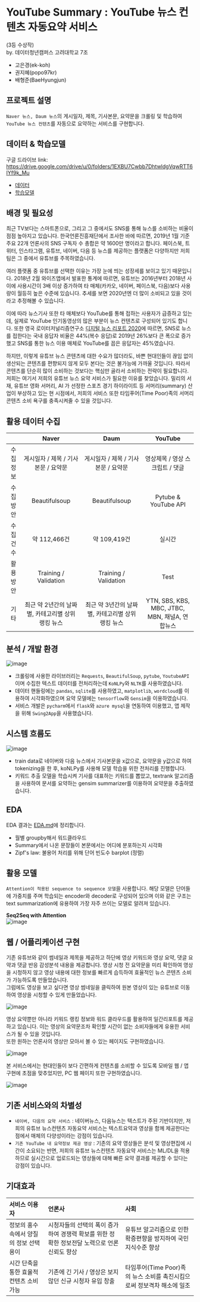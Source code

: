 # YouTube Summary : YouTube 뉴스 컨텐츠 자동요약 서비스
(3등 수상작)  
by. 데이터청년캠퍼스 고려대학교 7조
- 고은경(ek-koh)
- 권지혜(popo97kr)
- 배형준(BaeHyungjun)

## 프로젝트 설명
`Naver 뉴스, Daum 뉴스`의 게시일자, 제목, 기사본문, 요약문을 크롤링 및 학습하여 `YouTube 뉴스 컨텐츠`를 자동으로 요약하는 서비스를 구현합니다.  

## 데이터 & 학습모델  
구글 드라이브 link: https://drive.google.com/drive/u/0/folders/1EXBU7Cwbb7DhtwldgVqwRTT6IYf9k_Mu  

- [데이터](https://drive.google.com/drive/u/0/folders/10IFZEeVduhyJR4LZlH9iHobNBvRHfyAg)
- [학습모델](https://drive.google.com/drive/u/0/folders/1YC38uwdjvp77PNPvw12OkeSMBITJPW__)

## 배경 및 필요성  
최근 TV보다는 스마트폰으로, 그리고 그 중에서도 SNS를 통해 뉴스를 소비하는 비율이 점점 높아지고 있습니다. 한국언론진흥재단에서 조사한 바에 따르면, 2019년 1월 기준 주요 22개 언론사의 SNS 구독자 수 총합은 약 1600만 명이라고 합니다. 페이스북, 트위터, 인스타그램, 유튜브, 네이버, 다음 등 뉴스를 제공하는 플랫폼은 다양하지만 저희 팀은 그 중에서 유튜브를 주목하였습니다.  
  
여러 플랫폼 중 유튜브를 선택한 이유는 가장 눈에 띄는 성장세를 보이고 있기 때문입니다. 2018년 2월 와이즈앱에서 발표한 통계에 따르면, 유튜브는 2016년부터 2018년 사이에 사용시간이 3배 이상 증가하여 타 매체(카카오, 네이버, 페이스북, 다음)보다 사용량이 월등히 높은 수준에 있습니다. 추세를 보면 2020년엔 더 많이 소비되고 있을 것이라고 추정해볼 수 있습니다.  
  
이에 따라 뉴스기사 또한 타 매체보다 YouTube를 통해 접하는 사용자가 급증하고 있는데, 실제로 YouTube 인기동영상의 많은 부분이 뉴스 컨텐츠로 구성되어 있기도 합니다. 또한 영국 로이터저널리즘연구소 [디지털 뉴스 리포트 2020](http://www.digitalnewsreport.org/)에 따르면, SNS로 뉴스를 접한다는 국내 응답자 비율은 44%(복수 응답)로 2019년 26%보다 큰 폭으로 증가했고 SNS를 통한 뉴스 이용 매체로 YouTube를 꼽은 응답자는 45%였습니다.  
  
하지만, 이렇게 유튜브 뉴스 콘텐츠에 대한 수요가 많더라도, 바쁜 현대인들이 끊임 없이 생산되는 콘텐츠를 편향되지 않게 모두 본다는 것은 불가능에 가까울 것입니다. 따라서 콘텐츠를 단순히 많이 소비하는 것보다는 핵심만 골라서 소비하는 전략이 필요합니다. 저희는 여기서 저희의 유튜브 뉴스 요약 서비스가 필요한 이유를 찾았습니다. 밀리의 서재, 유튜브 영화 서머리, AI 가 선정한 스포츠 경기 하이라이트 등 서머리(summary) 산업이 부상하고 있는 현 시점에서, 저희의 서비스 또한 타임푸어(Time Poor)족의 서머리 콘텐츠 소비 욕구를 충족시켜줄 수 있을 것입니다.  


## 활용 데이터 수집
|     |Naver|Daum|YouTube|
|:---:|:---:|:---:|:---:|
|수집정보|게시일자 / 제목 / 기사본문 / 요약문|게시일자 / 제목 / 기사본문 / 요약문|영상제목 / 영상 스크립트 / 댓글|
|수집방안|Beautifulsoup|Beautifulsoup|Pytube & YouTube API|
|수집건수|약 112,466건|약 109,419건|실시간|
|활용방안|Training / Validation|Training / Validation|Test|
|기타|최근 약 2년간의 날짜별, 카테고리별 상위 랭킹 뉴스|최근 약 3년간의 날짜별, 카테고리별 상위 랭킹 뉴스|YTN, SBS, KBS, MBC, JTBC, MBN, 채널A, 연합뉴스|  

## 분석 / 개발 환경  
![image](https://user-images.githubusercontent.com/58713684/91732327-0e67ab00-ebe3-11ea-8160-fbfe9a782811.png)
  
- 크롤링에 사용한 라이브러리는 `Requests`, `BeautifulSoup`, `pytube`, `YoutubeAPI`이며 수집한 텍스트 데이터를 전처리하는데 `KoNLPy`와 `NLTK`를 사용하였습니다.  
- 데이터 핸들링에는 `pandas`, `sqlite`를 사용하였고, `matplotlib`, `wordcloud`를 이용하여 시각화하였으며 요약 모델에는 `tensorflow`와 `Gensim`을 이용하였습니다.  
- 서비스 개발은 `pycharm`에서 `flask`와 `azure mysql`을 연동하여 이용했고, 앱 제작을 위해 `Swing2App`을 사용했습니다.


## 시스템 흐름도
![image](https://user-images.githubusercontent.com/58713684/91732396-263f2f00-ebe3-11ea-915f-dbb6cbd91140.png)
    
- train data로 네이버와 다음 뉴스에서 기사본문을 x값으로, 요약문을 y값으로 하여 tokenizing을 한 후, koNLPy를 사용해 모델 학습을 위한 전처리를 진행합니다. 
- 키워드 추출 모델을 학습시켜 기사를 대표하는 키워드를 뽑았고, textrank 알고리즘을 사용하여 문서를 요약하는 gensim summarizer를 이용하여 요약문을 추출하였습니다.


## EDA
EDA 결과는 [EDA.md](https://github.com/BaeHyungjun/DataCampus-KoreaUniv-Team7/blob/master/preprocessing/EDA.md)에 정리합니다.  

- 월별 groupby해서 워드클라우드
- Summary에서 나온 문장들이 본문에서는 어디에 분포하는지 시각화
- Zipf's law: 불용어 처리를 위해 단어 빈도수 barplot (정렬)

  
## 활용 모델
`Attention이 적용된 sequence to sequence 모델`을 사용합니다. 해당 모델은 단어들에 가중치를 주며 학습되는 encoder와 decoder로 구성되어 있으며 이와 같은 구조는 text summarization에 유용하여 가장 자주 쓰이는 모델로 알려져 있습니다.  
  
**Seq2Seq with Attention**  
![image](https://user-images.githubusercontent.com/58713684/89136169-4987a780-d56d-11ea-9f4c-7dd2687327fe.png)

## 웹 / 어플리케이션 구현  
기존 유튜브와 같이 썸네일과 제목을 제공하고 하단에 영상 키워드와 영상 요약, 댓글 요약과 댓글 반응 감성분석 내용을 제공합니다. 영상 시청 전 요약문을 미리 확인하여 영상을 시청하지 않고 영상 내용에 대한 정보를 빠르게 습득하여 효율적인 뉴스 콘텐츠 소비가 가능하도록 만들었습니다.  
그럼에도 영상을 보고 싶다면 영상 썸네일을 클릭하여 원본 영상이 있는 유튜브로 이동하여 영상을 시청할 수 있게 만들었습니다.

![image](https://user-images.githubusercontent.com/58713684/91732204-e37d5700-ebe2-11ea-8824-5b7e0ddef4be.png)  

영상 요약뿐만 아니라 키워드 랭킹 정보와 워드 클라우드를 활용하여 일간리포트를 제공하고 있습니다. 이는 영상의 요약문조차 확인할 시간이 없는 소비자들에게 유용한 서비스가 될 수 있을 것입니다.  
또한 원하는 언론사의 영상만 모아서 볼 수 있는 페이지도 구현하였습니다.

![image](https://user-images.githubusercontent.com/58713684/91732493-440c9400-ebe3-11ea-91af-5c2562905adf.png)  

본 서비스에서는 현대인들이 보다 간편하게 컨텐츠를 소비할 수 있도록 모바일 웹 / 앱 구현에 초점을 맞추었지만, PC 웹 페이지 또한 구현하였습니다.  

![image](https://user-images.githubusercontent.com/58713684/91733077-11af6680-ebe4-11ea-9d52-d4cbb2eb4bd9.png)
  
  
## 기존 서비스와의 차별성
- `네이버, 다음의 요약 서비스` : 네이버뉴스, 다음뉴스는 텍스트가 주된 기반이지만, 저희의 유튜브 뉴스컨텐츠 자동요약 서비스는 텍스트요약과 영상을 함께 제공한다는 점에서 매체의 다양성이라는 강점이 있습니다.
- `기존 YouTube 내 요약정보 제공 영상` : 기존의 요약 영상들은 분석 및 영상편집에 시간이 소요되는 반면, 저희의 유튜브 뉴스컨텐츠 자동요약 서비스는 ML/DL을 적용하므로 실시간으로 업로드되는 영상들에 대해 빠른 요약 결과를 제공할 수 있다는 강점이 있습니다.

## 기대효과
|서비스 이용자|언론사|사회|
|:---|:---|:---|
|정보의 홍수 속에서 양질의 정보 선택 용이|시청자들의 선택의 폭이 증가하여 경쟁력 확보를 위한 정확한 정보전달 노력으로 언론 신뢰도 향상|유튜브 알고리즘으로 인한 확증편향을 방지하여 국민 지식수준 향상|
|시간 단축을 통한 효율적 컨텐츠 소비 가능|기존에 긴 기사 / 영상은 보지 않던 신규 시청자 유입 창출|타임푸어(Time Poor)족의 뉴스 소비를 촉진시킴으로써 정보격차 해소에 일조|


